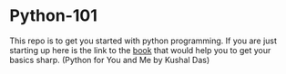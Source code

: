 # Python-101

This repo is to get you started with python programming. If you are just starting up here is the link to the [book](http://pymbook.readthedocs.io/) that would help you to get your basics sharp.  (Python for You and Me by Kushal Das)



